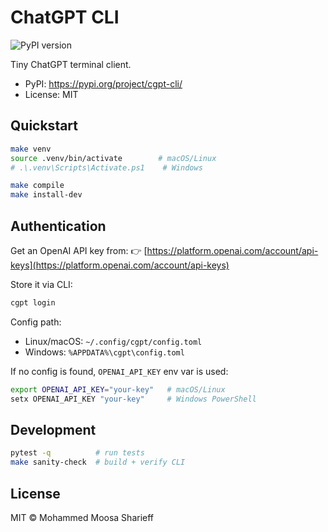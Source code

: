 # ChatGPT CLI

![PyPI version](https://img.shields.io/pypi/v/cgpt-cli.svg)

Tiny ChatGPT terminal client.

- PyPI: https://pypi.org/project/cgpt-cli/
- License: MIT



## Quickstart

```bash
make venv
source .venv/bin/activate        # macOS/Linux
# .\.venv\Scripts\Activate.ps1    # Windows

make compile
make install-dev
````



## Authentication

Get an OpenAI API key from:
👉 [https://platform.openai.com/account/api-keys](https://platform.openai.com/account/api-keys)

Store it via CLI:

```bash
cgpt login
```

Config path:

* Linux/macOS: `~/.config/cgpt/config.toml`
* Windows: `%APPDATA%\cgpt\config.toml`

If no config is found, `OPENAI_API_KEY` env var is used:

```bash
export OPENAI_API_KEY="your-key"   # macOS/Linux
setx OPENAI_API_KEY "your-key"     # Windows PowerShell
```



## Development

```bash
pytest -q          # run tests
make sanity-check  # build + verify CLI
```



## License

MIT © Mohammed Moosa Sharieff
